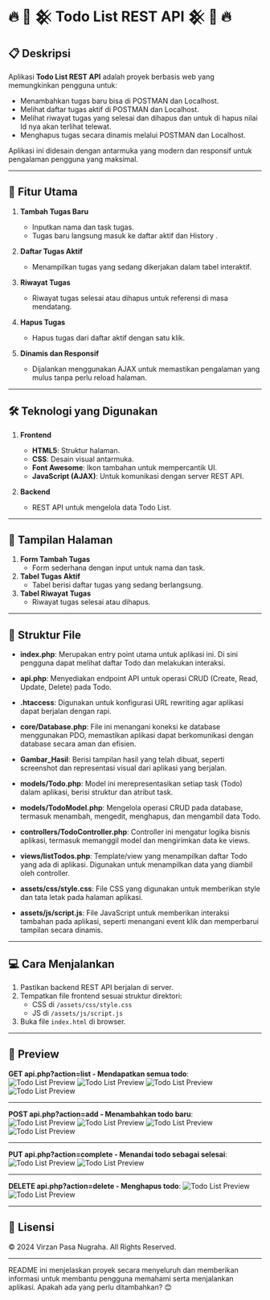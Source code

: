 # 🔥 🌟 𒆜 Todo List REST API 𒆜 🌟 🔥

## 📋 Deskripsi  
Aplikasi **Todo List REST API** adalah proyek berbasis web yang memungkinkan pengguna untuk:
- Menambahkan tugas baru bisa di POSTMAN dan Localhost.
- Melihat daftar tugas aktif di POSTMAN dan Localhost.
- Melihat riwayat tugas yang selesai dan dihapus dan untuk di hapus nilai Id nya akan terlihat telewat.
- Menghapus tugas secara dinamis melalui POSTMAN dan Localhost.

Aplikasi ini didesain dengan antarmuka yang modern dan responsif untuk pengalaman pengguna yang maksimal.

---

## 🚀 Fitur Utama  
1. **Tambah Tugas Baru**  
   - Inputkan nama dan task tugas.
   - Tugas baru langsung masuk ke daftar aktif dan History .

2. **Daftar Tugas Aktif**  
   - Menampilkan tugas yang sedang dikerjakan dalam tabel interaktif.

3. **Riwayat Tugas**  
   - Riwayat tugas selesai atau dihapus untuk referensi di masa mendatang.

5. **Hapus Tugas**  
   - Hapus tugas dari daftar aktif dengan satu klik.

6. **Dinamis dan Responsif**  
   - Dijalankan menggunakan AJAX untuk memastikan pengalaman yang mulus tanpa perlu reload halaman.

---

## 🛠️ Teknologi yang Digunakan  
1. **Frontend**  
   - **HTML5**: Struktur halaman.
   - **CSS**: Desain visual antarmuka.
   - **Font Awesome**: Ikon tambahan untuk mempercantik UI.
   - **JavaScript (AJAX)**: Untuk komunikasi dengan server REST API.

2. **Backend**  
   - REST API untuk mengelola data Todo List.

---

## 🎨 Tampilan Halaman  
1. **Form Tambah Tugas**  
   - Form sederhana dengan input untuk nama dan task.
2. **Tabel Tugas Aktif**  
   - Tabel berisi daftar tugas yang sedang berlangsung.
3. **Tabel Riwayat Tugas**  
   - Riwayat tugas selesai atau dihapus.

---

## 📂 Struktur File  
- **index.php**: Merupakan entry point utama untuk aplikasi ini. Di sini pengguna dapat melihat daftar Todo dan melakukan interaksi.
  
- **api.php**: Menyediakan endpoint API untuk operasi CRUD (Create, Read, Update, Delete) pada Todo.

- **.htaccess**: Digunakan untuk konfigurasi URL rewriting agar aplikasi dapat berjalan dengan rapi.

- **core/Database.php**: File ini menangani koneksi ke database menggunakan PDO, memastikan aplikasi dapat berkomunikasi dengan database secara aman dan efisien.

- **Gambar_Hasil**: Berisi tampilan hasil yang telah dibuat, seperti screenshot dan representasi visual dari aplikasi yang berjalan.

- **models/Todo.php**: Model ini merepresentasikan setiap task (Todo) dalam aplikasi, berisi struktur dan atribut task.

- **models/TodoModel.php**: Mengelola operasi CRUD pada database, termasuk menambah, mengedit, menghapus, dan mengambil data Todo.

- **controllers/TodoController.php**: Controller ini mengatur logika bisnis aplikasi, termasuk memanggil model dan mengirimkan data ke views.

- **views/listTodos.php**: Template/view yang menampilkan daftar Todo yang ada di aplikasi. Digunakan untuk menampilkan data yang diambil oleh controller.

- **assets/css/style.css**: File CSS yang digunakan untuk memberikan style dan tata letak pada halaman aplikasi.

- **assets/js/script.js**: File JavaScript untuk memberikan interaksi tambahan pada aplikasi, seperti menangani event klik dan memperbarui tampilan secara dinamis.


---

## 💻 Cara Menjalankan  
1. Pastikan backend REST API berjalan di server.
2. Tempatkan file frontend sesuai struktur direktori:
   - CSS di `/assets/css/style.css`
   - JS di `/assets/js/script.js`
3. Buka file `index.html` di browser.

---

## 🌟 Preview  
**GET api.php?action=list - Mendapatkan semua todo**:  
![Todo List Preview](Gambar/GET2.png)
![Todo List Preview](Gambar/GET3.png)
![Todo List Preview](Gambar/GET4.png)
![Todo List Preview](Gambar/GET.png)

---
**POST api.php?action=add - Menambahkan todo baru**:
![Todo List Preview](Gambar/ADD.png)
![Todo List Preview](Gambar/ADD2.png)
![Todo List Preview](Gambar/ADD3.png)
![Todo List Preview](Gambar/ADD4.png)

---
**PUT api.php?action=complete - Menandai todo sebagai selesai**:
![Todo List Preview](Gambar/Complete1.png)
![Todo List Preview](Gambar/Complete2.png)

---
**DELETE api.php?action=delete - Menghapus todo**:
![Todo List Preview](Gambar/Delete1.png)
![Todo List Preview](Gambar/Delete2.png)


---

## 📝 Lisensi  
&copy; 2024 Virzan Pasa Nugraha. All Rights Reserved.

---

README ini menjelaskan proyek secara menyeluruh dan memberikan informasi untuk membantu pengguna memahami serta menjalankan aplikasi. Apakah ada yang perlu ditambahkan? 😊